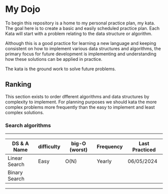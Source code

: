 # My Dojo

To begin this repository is a home to my personal practice plan, my kata. The goal here is to create a basic
and easily scheduled practice plan. Each Kata will start with a problem relating to the data structure or
algorithm.

Although this is a good practice for learning a new language and keeping consistent on how to implement various 
data structures and algorithms, the primary focus for future development is implementing and understanding how
these solutions can be applied in practice.

The kata is the ground work to solve future problems.

## Ranking
This section exists to order dfferent algorithms and data structures by complexity to implement.
For planning purposes we should kata the more complex problems more frequently than the easy to
implement and least complex solutions.

### Search algorithms
---------------------------------------------------------------------------
| DS & A Name   | difficulty | big-O (worst) | Frequency | Last Practiced |
|---------------|------------|---------------|-----------|----------------|
| Linear Search |   Easy     | O(N)          | Yearly    | 06/05/2024     |
| Binary Search |            |               |           |                |
---------------------------------------------------------------------------
